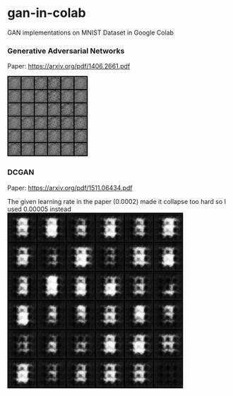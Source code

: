 # gan-in-colab
GAN implementations on MNIST Dataset in Google Colab

### Generative Adversarial Networks

Paper: https://arxiv.org/pdf/1406.2661.pdf

![alt-text](gifs/vanilla_10_fps.gif)

### DCGAN

Paper: https://arxiv.org/pdf/1511.06434.pdf

The given learning rate in the paper (0.0002) made it collapse too hard so I used 0.00005 instead  
![alt-text](gifs/dcgan_5_fps.gif)
